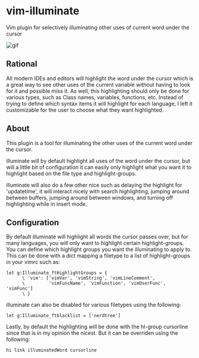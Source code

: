 # vim-illuminate

Vim plugin for selectively illuminating other uses of current word under the cursor

![gif](https://media.giphy.com/media/ZO7QtQWoBP2TZ9mkXq/giphy.gif)

## Rational

All modern IDEs and editors will highlight the word under the cursor which is a great way to see other uses of the current variable without having to look for it and possible miss it. As well, this highlighting should only be done for various types, such as Class names, variables, functions, etc. Instead of trying to define which syntax items it will highlight for each language, I left it customizable for the user to choose what they want highlighted.

## About

This plugin is a tool for illuminating the other uses of the current word
under the cursor.

illuminate will by default highlight all uses of the word under the cursor,
but will a little bit of configuration it can easily only highlight what you want
it to highlight based on the file type and highlight-groups.

illuminate will also do a few other nice such as delaying the highlight for
'updatetime', it will interact nicely with search highlighting, jumping
around between buffers, jumping around between windows, and turning off
highlighting while in insert mode.

## Configuration

By default illuminate will highlight all words the cursor passes over, but
for many languages, you will only want to highlight certain
highlight-groups. You can define which highlight groups you want the
illuminating to apply to. This can be done with a dict mapping a filetype to
a list of highlight-groups in your vimrc such as:
```
let g:Illuminate_ftHighlightGroups = {
      \ 'vim': ['vimVar', 'vimString', 'vimLineComment',
      \         'vimFuncName', 'vimFunction', 'vimUserFunc', 'vimFunc']
      \ }
```


illuminate can also be disabled for various filetypes using the following:
```
let g:Illuminate_ftblacklist = ['nerdtree']
```

Lastly, by default the highlighting will be done with the hl-group cursorline
since that is in my opinion the nicest. But it can be overriden using the
following:
```
hi link illuminatedWord cursorline
```
